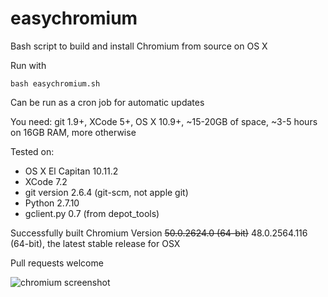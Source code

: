 # easychromium
Bash script to build and install Chromium from source on OS X  

Run with 

    bash easychromium.sh

Can be run as a cron job for automatic updates  

You need: git 1.9+, XCode 5+, OS X 10.9+, ~15-20GB of space, ~3-5 hours on 16GB RAM, more otherwise

Tested on:  
* OS X El Capitan 10.11.2  
* XCode 7.2  
* git version 2.6.4 (git-scm, not apple git)  
* Python 2.7.10  
* gclient.py 0.7 (from depot_tools)  

Successfully built Chromium Version ~~50.0.2624.0 (64-bit)~~ 48.0.2564.116 (64-bit), the latest stable release for OSX

Pull requests welcome  

![chromium screenshot](https://raw.githubusercontent.com/the-bobo/easychromium/master/Chromium%20Screenshot.jpg)
